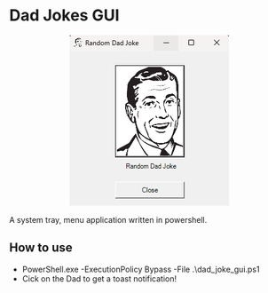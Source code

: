 # Dad Jokes GUI
<p align="center">
  <img src="https://raw.githubusercontent.com/Tachaeon/Dad_Jokes/main/images/dad.png" />
</p>

A system tray, menu application written in powershell.

## How to use
- PowerShell.exe -ExecutionPolicy Bypass -File .\dad_joke_gui.ps1
- Cick on the Dad to get a toast notification!
